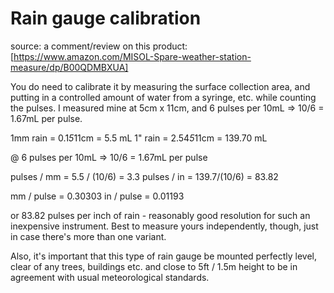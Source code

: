 # Rain gauge calibration

source: a comment/review on this product: [https://www.amazon.com/MISOL-Spare-weather-station-measure/dp/B00QDMBXUA]

You do need to calibrate it by measuring the surface collection area, and putting in a controlled amount of water from a syringe, etc. 
while counting the pulses. I measured mine at 5cm x 11cm, and 6 pulses per 10mL => 10/6 = 1.67mL per pulse.

1mm rain = 0.1*5*11cm = 5.5 mL
1" rain = 2.54*5*11cm = 139.70 mL

@ 6 pulses per 10mL => 10/6 = 1.67mL per pulse

pulses / mm = 5.5 / (10/6) = 3.3
pulses / in = 139.7/(10/6) = 83.82

mm / pulse = 0.30303
in / pulse = 0.01193

or 83.82 pulses per inch of rain - reasonably good resolution for such an inexpensive instrument. 
Best to measure yours independently, though, just in case there's more than one variant.

Also, it's important that this type of rain gauge be mounted perfectly level, clear of any trees, buildings etc. 
and close to 5ft / 1.5m height to be in agreement with usual meteorological standards.